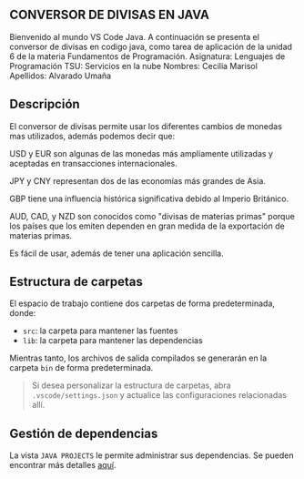 ## CONVERSOR DE DIVISAS EN JAVA

Bienvenido al mundo VS Code Java. A continuación se presenta el conversor de divisas en codigo java, como tarea de aplicación de la unidad 6 de la materia Fundamentos de Programación.
Asignatura: Lenguajes de Programación TSU: Servicios en la nube Nombres: Cecilia Marisol Apellidos: Alvarado Umaña

## Descripción
El conversor de divisas permite usar los diferentes cambios de monedas mas utilizados, además podemos decir que:

USD y EUR son algunas de las monedas más ampliamente utilizadas y aceptadas en transacciones internacionales.

JPY y CNY representan dos de las economías más grandes de Asia.

GBP tiene una influencia histórica significativa debido al Imperio Británico.

AUD, CAD, y NZD son conocidos como "divisas de materias primas" porque los países que los emiten dependen en gran medida de la exportación de materias primas.

Es fácil de usar, además de tener una aplicación sencilla.

## Estructura de carpetas

El espacio de trabajo contiene dos carpetas de forma predeterminada, donde:

- `src`: la carpeta para mantener las fuentes
- `lib`: la carpeta para mantener las dependencias

Mientras tanto, los archivos de salida compilados se generarán en la carpeta `bin` de forma predeterminada.

> Si desea personalizar la estructura de carpetas, abra `.vscode/settings.json` y actualice las configuraciones relacionadas allí.

## Gestión de dependencias

La vista `JAVA PROJECTS` le permite administrar sus dependencias. Se pueden encontrar más detalles [aquí](https://github.com/microsoft/vscode-java-dependency#manage-dependencies).
